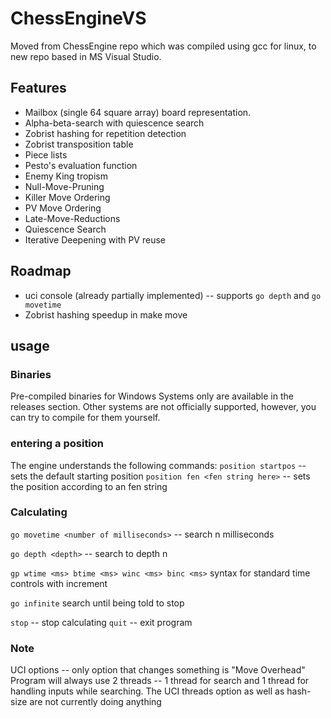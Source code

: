 # ChessEngineVS

Moved from ChessEngine repo which was compiled using gcc for linux, to new repo based in MS Visual Studio.

## Features
* Mailbox (single 64 square array) board representation.
* Alpha-beta-search with quiescence search 
* Zobrist hashing for repetition detection 
* Zobrist transposition table
* Piece lists
* Pesto's evaluation function
* Enemy King tropism 
* Null-Move-Pruning
* Killer Move Ordering
* PV Move Ordering
* Late-Move-Reductions
* Quiescence Search
* Iterative Deepening with PV reuse

## Roadmap
* uci console (already partially implemented) -- supports ```go depth``` and ```go movetime```
* Zobrist hashing speedup in make move

## usage

### Binaries

Pre-compiled binaries for Windows Systems only are available in the releases section. Other systems are not officially supported, however, you can try to compile for them yourself.

### entering a position 

The engine understands the following commands:
```position startpos``` -- sets the default starting position
```position fen <fen string here>``` -- sets the position according to an fen string

### Calculating

```go movetime <number of milliseconds>``` -- search n milliseconds

```go depth <depth>``` -- search to depth n

```gp wtime <ms> btime <ms> winc <ms> binc <ms>``` syntax for standard time controls with increment

```go infinite``` search until being told to stop

```stop``` -- stop calculating
```quit``` -- exit program

### Note

UCI options -- only option that changes something is "Move Overhead" 
Program will always use 2 threads -- 1 thread for search and 1 thread for handling inputs while searching. The UCI threads option as well as hash-size are not currently doing anything
